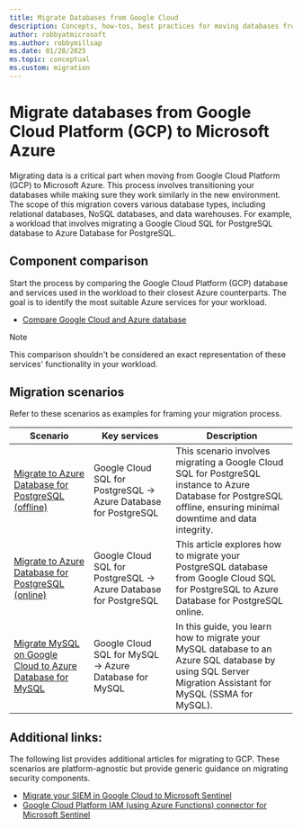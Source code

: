 ```yaml
---
title: Migrate Databases from Google Cloud
description: Concepts, how-tos, best practices for moving databases from Google Cloud to Azure.
author: robbyatmicrosoft
ms.author: robbymillsap
ms.date: 01/28/2025
ms.topic: conceptual
ms.custom: migration
---
```


# Migrate databases from Google Cloud Platform (GCP) to Microsoft Azure

Migrating data is a critical part when moving from Google Cloud Platform (GCP) to Microsoft Azure. This process involves transitioning your databases while making sure they work similarly in the new environment. The scope of this migration covers various database types, including relational databases, NoSQL databases, and data warehouses. For example, a workload that involves migrating a Google Cloud SQL for PostgreSQL database to Azure Database for PostgreSQL.

## Component comparison

Start the process by comparing the Google Cloud Platform (GCP) database and services used in the workload to their closest Azure counterparts. The goal is to identify the most suitable Azure services for your workload.

- [Compare Google Cloud and Azure database](/azure/architecture/gcp-professional/services#data-platform)

> [!NOTE]
> This comparison shouldn't be considered an exact representation of these services' functionality in your workload.

## Migration scenarios

Refer to these scenarios as examples for framing your migration process.

| Scenario | Key services | Description |
| --- | --- | --- |
| [Migrate to Azure Database for PostgreSQL (offline)](/azure/postgresql/migrate/migration-service/tutorial-migration-service-cloud-sql-offline) | Google Cloud SQL for PostgreSQL -> Azure Database for PostgreSQL | This scenario involves migrating a Google Cloud SQL for PostgreSQL instance to Azure Database for PostgreSQL offline, ensuring minimal downtime and data integrity. |
| [Migrate to Azure Database for PostgreSQL (online)](/azure/postgresql/migrate/migration-service/tutorial-migration-service-cloud-sql-online) | Google Cloud SQL for PostgreSQL -> Azure Database for PostgreSQL | This article explores how to migrate your PostgreSQL database from Google Cloud SQL for PostgreSQL to Azure Database for PostgreSQL online. |
| [Migrate MySQL on Google Cloud to Azure Database for MySQL](/azure/azure-sql/migration-guides/database/mysql-to-sql-database-guide?view=azuresql-db&preserve-view=true) | Google Cloud SQL for MySQL -> Azure Database for MySQL | In this guide, you learn how to migrate your MySQL database to an Azure SQL database by using SQL Server Migration Assistant for MySQL (SSMA for MySQL).|

## Additional links:
The following list provides additional articles for migrating to GCP. These scenarios are platform-agnostic but provide generic guidance on migrating security components.

* [Migrate your SIEM in Google Cloud to Microsoft Sentinel](/azure/sentinel/migration)
* [Google Cloud Platform IAM (using Azure Functions) connector for Microsoft Sentinel](/azure/sentinel/data-connectors/google-cloud-platform-iam)